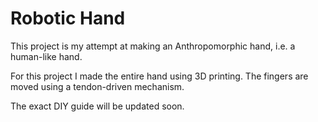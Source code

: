 # Robotic Hand

This project is my attempt at making an Anthropomorphic hand, i.e. a human-like hand. 

For this project I made the entire hand using 3D printing. The fingers are moved using a tendon-driven mechanism. 

The exact DIY guide will be updated soon.